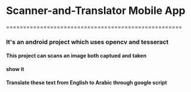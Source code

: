 # Scanner-and-Translator Mobile App
====================================================
### It's an android  project which uses opencv and tesseract

#### This project can scans an image both captued and taken
#### show it 
#### Translate these text from English to Arabic through google script
